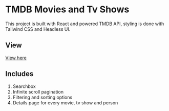 # TMDB Movies and Tv Shows
This project is built with React and powered TMDB API, styling is done with Tailwind CSS and Headless UI.

## View
<a taget="_blank" href="https://tmdb-wine-theta.vercel.app/">View here</a>

## Includes
1. Searchbox
2. Infinite scroll pagination
3. Filtering and sorting options
4. Details page for every movie, tv show and person
